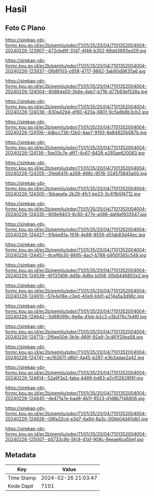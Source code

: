 # Hasil

## Foto C Plano

https://sirekap-obj-formc.kpu.go.id/ec2b/pemilu/pdpr/71/01/35/20/04/7101352004004-20240226-123907--472cbd9f-31d7-4f48-b352-68dd3893ed29.jpg

https://sirekap-obj-formc.kpu.go.id/ec2b/pemilu/pdpr/71/01/35/20/04/7101352004004-20240226-123937--0fb8f103-c658-4717-9862-3ab60d9835a6.jpg

https://sirekap-obj-formc.kpu.go.id/ec2b/pemilu/pdpr/71/01/35/20/04/7101352004004-20240226-124004--80884a50-3b6e-4ab7-b716-d77b93ef528a.jpg

https://sirekap-obj-formc.kpu.go.id/ec2b/pemilu/pdpr/71/01/35/20/04/7101352004004-20240226-124036--830a4294-d160-420a-9801-9c5a6b8b3cb2.jpg

https://sirekap-obj-formc.kpu.go.id/ec2b/pemilu/pdpr/71/01/35/20/04/7101352004004-20240226-124106--4dbcc736-f2b0-4ae7-9193-8a84820b087b.jpg

https://sirekap-obj-formc.kpu.go.id/ec2b/pemilu/pdpr/71/01/35/20/04/7101352004004-20240226-124136--1be03c7e-dff7-4c67-8428-e285ae620063.jpg

https://sirekap-obj-formc.kpu.go.id/ec2b/pemilu/pdpr/71/01/35/20/04/7101352004004-20240226-124205--31eb6415-a268-468c-9516-324575845a00.jpg

https://sirekap-obj-formc.kpu.go.id/ec2b/pemilu/pdpr/71/01/35/20/04/7101352004004-20240226-124305--1bbaeafa-2b29-4fc1-be23-3c41fb5f4712.jpg

https://sirekap-obj-formc.kpu.go.id/ec2b/pemilu/pdpr/71/01/35/20/04/7101352004004-20240226-124335--809e9403-8c80-477e-a086-daf4ef933547.jpg

https://sirekap-obj-formc.kpu.go.id/ec2b/pemilu/pdpr/71/01/35/20/04/7101352004004-20240226-124427--91bbe81a-1918-4e88-8559-d51ab83d44ec.jpg

https://sirekap-obj-formc.kpu.go.id/ec2b/pemilu/pdpr/71/01/35/20/04/7101352004004-20240226-124457--8cef6b30-8695-4ac1-b788-b950f365c549.jpg

https://sirekap-obj-formc.kpu.go.id/ec2b/pemilu/pdpr/71/01/35/20/04/7101352004004-20240226-124539--6f137d06-dd5b-4d9a-b008-30b8446802e2.jpg

https://sirekap-obj-formc.kpu.go.id/ec2b/pemilu/pdpr/71/01/35/20/04/7101352004004-20240226-124610--57e4e18e-c3ed-40e9-b1d1-a214a5a3d96c.jpg

https://sirekap-obj-formc.kpu.go.id/ec2b/pemilu/pdpr/71/01/35/20/04/7101352004004-20240226-124642--5d98099c-8e8a-41eb-b2c3-c5b376c7e48f.jpg

https://sirekap-obj-formc.kpu.go.id/ec2b/pemilu/pdpr/71/01/35/20/04/7101352004004-20240226-124713--2f6ee50d-3b1e-469f-92a9-3c461f29ea58.jpg

https://sirekap-obj-formc.kpu.go.id/ec2b/pemilu/pdpr/71/01/35/20/04/7101352004004-20240226-124741--ec16267f-d6b1-4a45-b297-e3b2adae2a42.jpg

https://sirekap-obj-formc.kpu.go.id/ec2b/pemilu/pdpr/71/01/35/20/04/7101352004004-20240226-124814--52a9f3a2-faba-4489-bd83-a2cf02628f6f.jpg

https://sirekap-obj-formc.kpu.go.id/ec2b/pemilu/pdpr/71/01/35/20/04/7101352004004-20240226-124845--de471a7e-bad8-4b11-9523-d1d8b7148806.jpg

https://sirekap-obj-formc.kpu.go.id/ec2b/pemilu/pdpr/71/01/35/20/04/7101352004004-20240226-124926--08fa32cd-e3d7-4a9d-8a3c-00bb04d40db1.jpg

https://sirekap-obj-formc.kpu.go.id/ec2b/pemilu/pdpr/71/01/35/20/04/7101352004004-20240226-125007--b5733c9b-5fc9-41a1-908c-9eeae6ca5bef.jpg


## Metadata

| Key        | Value               |
| ---------- | ------------------- |
| Time Stamp | 2024-02-26 21:03:47 |
| Kode Dapil | 7101                |



